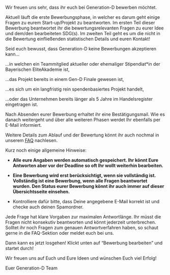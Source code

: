 Wir freuen uns sehr, dass ihr euch bei Generation-D bewerben möchtet.

Aktuell läuft die erste Bewerbungsphase, in welcher es darum geht einige Fragen zu eurem Start-up/Projekt zu beantworten. Im ersten Teil dieser Bewerbung beantwortet ihr die bewertungsrelevanten Fragen zu eurer Idee und dem/den bearbeiteten SDG(s). Im zweiten Teil geht es um die nicht in die Bewertung einfließenden statistischen Details und euren Kontakt!


Seid euch bewusst, dass Generation-D keine Bewerbungen akzeptieren kann…

…in welchen ein Teammitglied aktueller oder ehemaliger Stipendiat*in der Bayerischen EliteAkademie ist, 

…das Projekt bereits in einem Gen-D Finale gewesen ist,

…es sich um ein langfristig rein spendenbasiertes Projekt handelt,

…oder das Unternehmen bereits länger als 5 Jahre im Handelsregister eingetragen ist.

Nach Absenden eurer Bewerbung erhaltet ihr eine Bestätigungsmail. Wie es danach weitergeht und  über alle weiteren Phasen werdet Ihr ebenfalls per E-Mail informiert. 

Weitere Details zum Ablauf und der Bewertung könnt ihr auch nochmal in unserem <a href="https://bewerbung-test.generation-d.org/files/FAQ_Runde1_2024.pdf"><u>FAQ</u></a> nachlesen.

Kurz noch einige allgemeine Hinweise:

- <b>Alle eure Angaben werden automatisch gespeichert. Ihr könnt Eure Antworten aber vor der Deadline so oft Ihr wollt weiterhin bearbeiten.</b>

- <b>Eine Bewerbung wird erst berücksichtigt, wenn sie vollständig ist. Vollständig ist eine Bewerbung, wenn alle Fragen beantwortet wurden. Den Status eurer Bewerbung könnt ihr auch immer auf dieser Übersichtsseite einsehen.</b>

- Kontrolliere dafür bitte, dass Deine angegebene E-Mail korrekt ist und checke auch deinen Spamordner.


Jede Frage hat klare Vorgaben zur maximalen Antwortlänge. Ihr müsst die Fragen nicht konsekutiv beantworten und könnt jederzeit unterbrechen. Solltet ihr noch Fragen zum genauen Antwortverfahren haben, so schaut gerne in die FAQ-Sektion oder meldet euch bei uns.

Dann kann es jetzt losgehen! Klickt unten auf “Bewerbung bearbeiten” und startet durch!


Wir freuen uns auf Euch und Eure Ideen und wünschen Euch viel Erfolg!  

Euer Generation-D Team